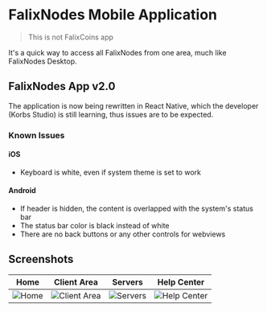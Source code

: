 # FalixNodes Mobile Application
> This is not FalixCoins app

It's a quick way to access all FalixNodes from one area, much like FalixNodes Desktop. 

## FalixNodes App v2.0
The application is now being rewritten in React Native, which the developer (Korbs Studio) is still learning, thus issues are to be expected.

### Known Issues
#### iOS
 - Keyboard is white, even if system theme is set to work
#### Android
 - If header is hidden, the content is overlapped with the system's status bar
 - The status bar color is black instead of white
 - There are no back buttons or any other controls for webviews

## Screenshots
| Home | Client Area  |Servers | Help Center |
| --- | ----------- | ----------- | ----------- |
| ![Home](https://i.imgur.com/SF7TieI.png)      | ![Client Area](https://i.imgur.com/6igrGOc.png)       | ![Servers](https://i.imgur.com/2rXJJW0.png)   | ![Help Center](https://i.imgur.com/s8tKi3P.png) |